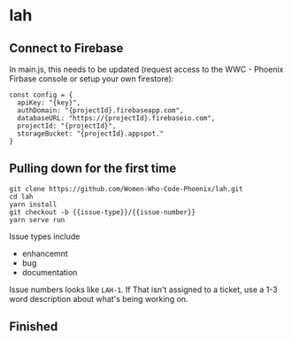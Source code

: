 # lah

## Connect to Firebase
In main.js, this needs to be updated (request access to the WWC - Phoenix Firbase console or setup your own firestore):

```
const config = {
  apiKey: "{key}",
  authDomain: "{projectId}.firebaseapp.com",
  databaseURL: "https://{projectId}.firebaseio.com",
  projectId: "{projectId}",
  storageBucket: "{projectId}.appspot."
}
```

## Pulling down for the first time
```
git clone https://github.com/Women-Who-Code-Phoenix/lah.git
cd lah
yarn install
git checkout -b {{issue-type}}/{{issue-number}}
yarn serve run
```

Issue types include
- enhancemnt
- bug
- documentation

Issue numbers looks like `LAH-1`. If That isn't assigned to a ticket, use a 1-3 word description about what's being working on.
## Finished 
